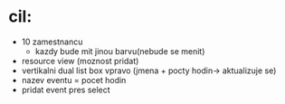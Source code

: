# cil:
- 10 zamestnancu
  - kazdy bude mit jinou barvu(nebude se menit)
- resource view (moznost pridat)
- vertikalni dual list box vpravo (jmena + pocty     hodin-> aktualizuje se)
- nazev eventu = pocet hodin
- pridat event pres select 